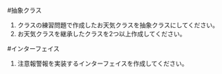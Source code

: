 #抽象クラス
1. クラスの練習問題で作成したお天気クラスを抽象クラスにしてください。
2. お天気クラスを継承したクラスを2つ以上作成してください。

#インターフェイス
1. 注意報警報を実装するインターフェイスを作成してください。